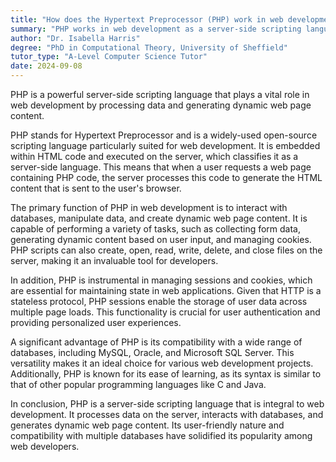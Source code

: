 ```yaml
---
title: "How does the Hypertext Preprocessor (PHP) work in web development?"
summary: "PHP works in web development as a server-side scripting language, processing data and generating dynamic web page content."
author: "Dr. Isabella Harris"
degree: "PhD in Computational Theory, University of Sheffield"
tutor_type: "A-Level Computer Science Tutor"
date: 2024-09-08
---
```


PHP is a powerful server-side scripting language that plays a vital role in web development by processing data and generating dynamic web page content.

PHP stands for Hypertext Preprocessor and is a widely-used open-source scripting language particularly suited for web development. It is embedded within HTML code and executed on the server, which classifies it as a server-side language. This means that when a user requests a web page containing PHP code, the server processes this code to generate the HTML content that is sent to the user's browser.

The primary function of PHP in web development is to interact with databases, manipulate data, and create dynamic web page content. It is capable of performing a variety of tasks, such as collecting form data, generating dynamic content based on user input, and managing cookies. PHP scripts can also create, open, read, write, delete, and close files on the server, making it an invaluable tool for developers.

In addition, PHP is instrumental in managing sessions and cookies, which are essential for maintaining state in web applications. Given that HTTP is a stateless protocol, PHP sessions enable the storage of user data across multiple page loads. This functionality is crucial for user authentication and providing personalized user experiences.

A significant advantage of PHP is its compatibility with a wide range of databases, including MySQL, Oracle, and Microsoft SQL Server. This versatility makes it an ideal choice for various web development projects. Additionally, PHP is known for its ease of learning, as its syntax is similar to that of other popular programming languages like C and Java.

In conclusion, PHP is a server-side scripting language that is integral to web development. It processes data on the server, interacts with databases, and generates dynamic web page content. Its user-friendly nature and compatibility with multiple databases have solidified its popularity among web developers.
    